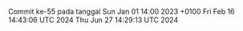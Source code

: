 Commit ke-55 pada tanggal Sun Jan 01 14:00 2023 +0100
Fri Feb 16 14:43:06 UTC 2024
Thu Jun 27 14:29:13 UTC 2024
